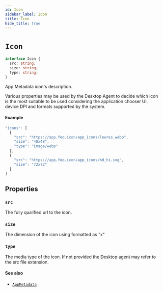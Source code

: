 ```yaml
---
id: Icon
sidebar_label: Icon
title: Icon
hide_title: true
---
```

# `Icon`

```typescript
interface Icon {
  src: string;
  size: string;
  type: string;
}
```

App Metadata icon's description. 

Various properties may be used by the Desktop Agent to decide which icon is the most suitable to be used considering the application chooser UI, device DPI and formats supported by the system.

#### Example

```js
"icons": [
  {
    "src": "https://app.foo.icon/app_icons/lowres.webp",
    "size": "48x48",
    "type": "image/webp"
  },
  {
    "src": "https://app.foo.icon/app_icons/hd_hi.svg",
    "size": "72x72"
  }
]
```

## Properties

### `src`

The fully qualified url to the icon.

### `size`

The dimension of the icon using formatted as "<height>x<width>"

### `type`

The media type of the icon. If not provided the Desktop agent may refer to the src file extension.



#### See also
* [`AppMetadata`](AppMetadata)

